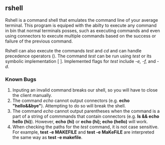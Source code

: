 ## rshell

Rshell is a command shell that emulates the command line of your average terminal. This program is equiped with the abilty to execute any command in bin that normal terminals posses, such as executing commands and even using connectors to execute multiple commands based on the success or failure of the previous command. 

Rshell can also execute the commands _test_ and _cd_ and can handle precedence operators (). The command _test_ can be run using _test_ or its symbolic implementation [ ]. Implemented flags for _test_ include _-e, -f,_ and _-d_. 

### Known Bugs
1. Inputing an invalid command breaks our shell, so you will have to close the client manually.  
2. The command _echo_ cannot output connectors (e.g. **echo "hello&&bye"**). Attempting to do so will break the shell.  
3. The command _echo_ cannot output parentheses when the command is a part of a string of commmands that contain connectors (e.g. **ls && echo hello (hi)**). However, **echo (hi)** or **echo (hi); echo (hello)** will work.  
4. When checking the paths for the _test_ command, it is not case sensitive. For example, **test -e MAKEFILE** and **test -e MaKeFiLE** are interpreted the same way as **test -e makefile**.  

